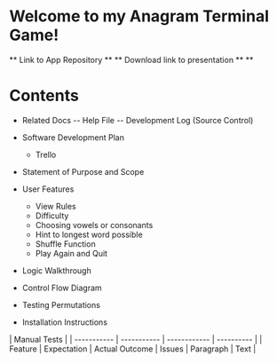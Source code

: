 # Welcome to my Anagram Terminal Game!

** Link to App Repository **
** Download link to presentation **
** 

# Contents

- Related Docs
    -- Help File
    -- Development Log (Source Control)

- Software Development Plan
    - Trello
- Statement of Purpose and Scope
- User Features
    - View Rules
    - Difficulty
    - Choosing vowels or consonants
    - Hint to longest word possible
    - Shuffle Function
    - Play Again and Quit

- Logic Walkthrough
- Control Flow Diagram
- Testing Permutations
- Installation Instructions

| Manual Tests | 
| ----------- | ----------- | ------------ | ---------- |
| Feature   | Expectation | Actual Outcome | Issues
| Paragraph   | Text        |